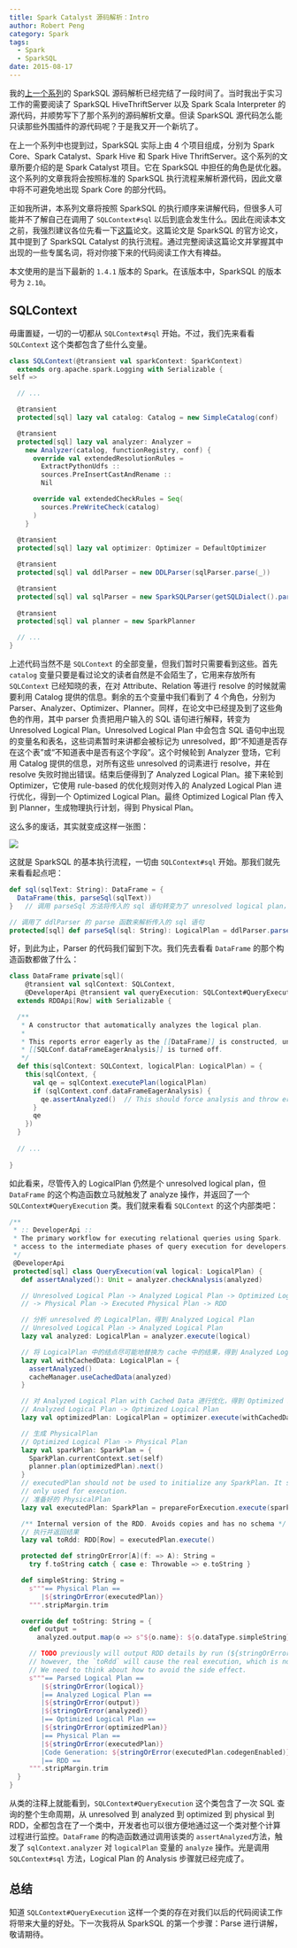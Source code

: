 ```yaml
---
title: Spark Catalyst 源码解析：Intro
author: Robert Peng
category: Spark
tags:
  - Spark
  - SparkSQL
date: 2015-08-17
---
```


我的[上一个系列](/sparksql_hive_thriftserver_source_1)的 SparkSQL 源码解析已经完结了一段时间了。当时我出于实习工作的需要阅读了 SparkSQL HiveThriftServer 以及 Spark Scala Interpreter 的源代码，并顺势写下了那个系列的源码解析文章。但读 SparkSQL 源代码怎么能只读那些外围插件的源代码呢？于是我又开一个新坑了。

<!-- more -->

在上一个系列中也提到过，SparkSQL 实际上由 4 个项目组成，分别为 Spark Core、Spark Catalyst、Spark Hive 和 Spark Hive ThriftServer。这个系列的文章所要介绍的是 Spark Catalyst 项目。它在 SparkSQL 中担任的角色是优化器。这个系列的文章我将会按照标准的 SparkSQL 执行流程来解析源代码，因此文章中将不可避免地出现 Spark Core 的部分代码。

正如我所讲，本系列文章将按照 SparkSQL 的执行顺序来讲解代码，但很多人可能并不了解自己在调用了 `SQLContext#sql` 以后到底会发生什么。因此在阅读本文之前，我强烈建议各位先看一下[这篇](/file/SparkSQL.pdf)论文。这篇论文是 SparkSQL 的官方论文，其中提到了 SparkSQL Catalyst 的执行流程。通过完整阅读这篇论文并掌握其中出现的一些专属名词，将对你接下来的代码阅读工作大有裨益。

本文使用的是当下最新的 `1.4.1` 版本的 Spark。在该版本中，SparkSQL 的版本号为 `2.10`。

## SQLContext

毋庸置疑，一切的一切都从 `SQLContext#sql` 开始。不过，我们先来看看 `SQLContext` 这个类都包含了些什么变量。

```scala
class SQLContext(@transient val sparkContext: SparkContext)
  extends org.apache.spark.Logging with Serializable {
self =>

  // ...

  @transient
  protected[sql] lazy val catalog: Catalog = new SimpleCatalog(conf)

  @transient
  protected[sql] lazy val analyzer: Analyzer =
    new Analyzer(catalog, functionRegistry, conf) {
      override val extendedResolutionRules =
        ExtractPythonUdfs ::
        sources.PreInsertCastAndRename ::
        Nil

      override val extendedCheckRules = Seq(
        sources.PreWriteCheck(catalog)
      )
    }
	
  @transient
  protected[sql] lazy val optimizer: Optimizer = DefaultOptimizer

  @transient
  protected[sql] val ddlParser = new DDLParser(sqlParser.parse(_))

  @transient
  protected[sql] val sqlParser = new SparkSQLParser(getSQLDialect().parse(_))
  
  @transient
  protected[sql] val planner = new SparkPlanner

  // ...
}
```

上述代码当然不是 `SQLContext` 的全部变量，但我们暂时只需要看到这些。首先 `catalog` 变量只要是看过论文的读者自然是不会陌生了，它用来存放所有 `SQLContext` 已经知晓的表，在对 Attribute、Relation 等进行 resolve 的时候就需要利用 Catalog 提供的信息。剩余的五个变量中我们看到了 4 个角色，分别为 Parser、Analyzer、Optimizer、Planner。同样，在论文中已经提及到了这些角色的作用，其中 parser 负责把用户输入的 SQL 语句进行解释，转变为 Unresolved Logical Plan。Unresolved Logical Plan 中会包含 SQL 语句中出现的变量名和表名，这些词素暂时来讲都会被标记为 unresolved，即“不知道是否存在这个表”或“不知道表中是否有这个字段”。这个时候轮到 Analyzer 登场，它利用 Catalog 提供的信息，对所有这些 unresolved 的词素进行 resolve，并在 resolve 失败时抛出错误。结束后便得到了 Analyzed Logical Plan。接下来轮到 Optimizer，它使用 rule-based 的优化规则对传入的 Analyzed Logical Plan 进行优化，得到一个 Optimized Logical Plan。最终 Optimized Logical Plan 传入到 Planner，生成物理执行计划，得到 Physical Plan。

这么多的废话，其实就变成这样一张图：

![](/img/Spark-Catalyst@1.png)

这就是 SparkSQL 的基本执行流程，一切由 `SQLContext#sql` 开始。那我们就先来看看起点吧：

```scala
def sql(sqlText: String): DataFrame = {
  DataFrame(this, parseSql(sqlText))
}	// 调用 parseSql 方法将传入的 sql 语句转变为了 unresolved logical plan，并用来实例化了一个 DataFrame

// 调用了 ddlParser 的 parse 函数来解析传入的 sql 语句
protected[sql] def parseSql(sql: String): LogicalPlan = ddlParser.parse(sql, false)
```

好，到此为止，Parser 的代码我们留到下次。我们先去看看 `DataFrame` 的那个构造函数都做了什么：

```scala
class DataFrame private[sql](
    @transient val sqlContext: SQLContext,
    @DeveloperApi @transient val queryExecution: SQLContext#QueryExecution)
  extends RDDApi[Row] with Serializable {

  /**
   * A constructor that automatically analyzes the logical plan.
   *
   * This reports error eagerly as the [[DataFrame]] is constructed, unless
   * [[SQLConf.dataFrameEagerAnalysis]] is turned off.
   */
  def this(sqlContext: SQLContext, logicalPlan: LogicalPlan) = {
    this(sqlContext, {
      val qe = sqlContext.executePlan(logicalPlan)
      if (sqlContext.conf.dataFrameEagerAnalysis) {
        qe.assertAnalyzed()  // This should force analysis and throw errors if there are any
      }
      qe
    })
  }
  
  // ...
  
}
```

如此看来，尽管传入的 LogicalPlan 仍然是个 unresolved logical plan，但 `DataFrame` 的这个构造函数立马就触发了 analyze 操作，并返回了一个 `SQLContext#QueryExecution` 类。我们就来看看 `SQLContext` 的这个内部类吧：

```scala
/**
 * :: DeveloperApi ::
 * The primary workflow for executing relational queries using Spark.  Designed to allow easy
 * access to the intermediate phases of query execution for developers.
 */
 @DeveloperApi
 protected[sql] class QueryExecution(val logical: LogicalPlan) {
   def assertAnalyzed(): Unit = analyzer.checkAnalysis(analyzed)

   // Unresolved Logical Plan -> Analyzed Logical Plan -> Optimized Logical Plan
   // -> Physical Plan -> Executed Physical Plan -> RDD

   // 分析 unresolved 的 LogicalPlan，得到 Analyzed Logical Plan
   // Unresolved Logical Plan -> Analyzed Logical Plan
   lazy val analyzed: LogicalPlan = analyzer.execute(logical)

   // 将 LogicalPlan 中的结点尽可能地替换为 cache 中的结果，得到 Analyzed Logical Plan with Cached Data
   lazy val withCachedData: LogicalPlan = {
     assertAnalyzed()
     cacheManager.useCachedData(analyzed)
   }

   // 对 Analyzed Logical Plan with Cached Data 进行优化，得到 Optimized Logical Plan
   // Analyzed Logical Plan -> Optimized Logical Plan
   lazy val optimizedPlan: LogicalPlan = optimizer.execute(withCachedData)

   // 生成 PhysicalPlan
   // Optimized Logical Plan -> Physical Plan
   lazy val sparkPlan: SparkPlan = {
     SparkPlan.currentContext.set(self)
     planner.plan(optimizedPlan).next()
   }
   // executedPlan should not be used to initialize any SparkPlan. It should be
   // only used for execution.
   // 准备好的 PhysicalPlan
   lazy val executedPlan: SparkPlan = prepareForExecution.execute(sparkPlan)

   /** Internal version of the RDD. Avoids copies and has no schema */
   // 执行并返回结果
   lazy val toRdd: RDD[Row] = executedPlan.execute()

   protected def stringOrError[A](f: => A): String =
     try f.toString catch { case e: Throwable => e.toString }

   def simpleString: String =
     s"""== Physical Plan ==
        |${stringOrError(executedPlan)}
     """.stripMargin.trim

   override def toString: String = {
     def output =
       analyzed.output.map(o => s"${o.name}: ${o.dataType.simpleString}").mkString(", ")

     // TODO previously will output RDD details by run (${stringOrError(toRdd.toDebugString)})
     // however, the `toRdd` will cause the real execution, which is not what we want.
     // We need to think about how to avoid the side effect.
     s"""== Parsed Logical Plan ==
        |${stringOrError(logical)}
        |== Analyzed Logical Plan ==
        |${stringOrError(output)}
        |${stringOrError(analyzed)}
        |== Optimized Logical Plan ==
        |${stringOrError(optimizedPlan)}
        |== Physical Plan ==
        |${stringOrError(executedPlan)}
        |Code Generation: ${stringOrError(executedPlan.codegenEnabled)}
        |== RDD ==
     """.stripMargin.trim
  }
}  
```

从类的注释上就能看到，`SQLContext#QueryExecution` 这个类包含了一次 SQL 查询的整个生命周期，从 unresolved 到 analyzed 到 optimized 到 physical 到 RDD，全都包含在了一个类中，开发者也可以很方便地通过这一个类对整个计算过程进行监控。`DataFrame` 的构造函数通过调用该类的 `assertAnalyzed`方法，触发了 `sqlContext.analyzer` 对 `logicalPlan` 变量的 `analyze` 操作。光是调用 `SQLContext#sql` 方法，Logical Plan 的 Analysis 步骤就已经完成了。

## 总结

知道 `SQLContext#QueryExecution` 这样一个类的存在对我们以后的代码阅读工作将带来大量的好处。下一次我将从 SparkSQL 的第一个步骤：Parse 进行讲解，敬请期待。
